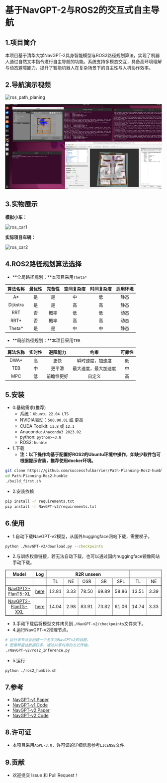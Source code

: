 # 基于NavGPT-2与ROS2的交互式自主导航
## 1.项目简介
本项目基于清华大学NavGPT-2具身智能模型与ROS2路径规划算法，实现了机器人通过自然文本指令进行自主导航的功能。系统支持多模态交互，具备高环境理解与动态避障能力，提升了智能机器人在复杂场景下的自主性与人机协作效率。

## 2.导航演示视频
![ros_path_planing](images/ros_path_planing.gif)

![Gazebo](images/Gazebo.png)

## 3.实物展示
**模拟小车：**

![ros_car1](images/ros_car.gif)

**实际项目车辆：**

![ros_car2](images/big_car.gif)

## 4.ROS2路径规划算法选择
- **全局路径规划：**本项目采用`Theta*`

| 算法名称	| 最优性    | 完备性      | 空间复杂度 | 时间复杂度 | 适用环境 |
|:---------:|:---------:|:---------:|:---------:|:---------:|:---------:|
| A*	      | 是	    |是         |中         |低         |静态        |
| Dijkstra	| 是      |是         |高         |高         |静态          |
| RRT	      | 否      |概率       |低         |低         |动态        |
| RRT*	    | 否      |概率       |高         |高         |动态          |
| Theta*	  | 是      |是         |中         |中         |静态        |

- **局部路径规划：**本项目采用`TEB`

| 算法名称	| 实时性    | 避障能力      | 约束    | 可靠性     |
|:---------:|:---------:|:---------:|:---------:|:---------:|
| DWA*	    | 高	    |更快         |瞬时速度，加速度    |低  |
| TEB	      | 中      |更平滑       |最大速度，最大加速度 |中  |
| MPC	      | 低      |前瞻性更好    |自定义             |高  |

## 5.安装
- 0.基础需求(推荐)
  - 系统：`Ubuntu 22.04 LTS`	
  - NVIDIA驱动：`500.00.01` 或 更高
  - CUDA Toolkit:	`11.8` 或 `12.1`
  - Anaconda: `Anaconda3 2023.02`
  - python: `python>=3.8`
  - ROS2: `hunble`
- 1.下载
  - **注：以下操作均基于配置好ROS2的Ubuntu环境中操作，如缺少软件包可根据提示安装，推荐使用docker环境。**
```bash
git clone https://github.com/successfulbarrier/Path-Planning-Ros2-humble.git
cd Path-Planning-Ros2-humble
./build_first.sh
```
- 2.安装依赖
```bash
pip install -r requirements.txt
pip install -r NavGPT-v2/requirements.txt
```

## 6.使用
- 1.自动下载NavGPT-v2模型，从国外huggingface网站下载，需要梯子。
```bash
python ./NavGPT-v2/download.py --checkpoints
```
- 2.与训练权重链接，若无法自动下载，也可以通过国内huggingface镜像网站手动下载。
<table border="1" width="100%">
    <tr align="center">
        <th>Model</th><th>Log</th><th colspan="5">R2R unseen</th><th colspan="5">R2R test</th>
    </tr>
    <tr align="center">
        <td></td><td></td><td>TL</td><td>NE</td><td>OSR</td><td>SR</td><td>SPL</td><td>TL</td><td>NE</td><td>OSR</td><td>SR</td><td>SPL</td>
    </tr>
    <tr align="center">
        <td><a href="https://huggingface.co/ZGZzz/NavGPT2-FlanT5-XL/tree/main">NavGPT2-FlanT5-XL</a></td><td><a href="assets/NavGPT2-FlanT5-XL.log">here</a></td><td>12.81</td><td>3.33</td><td>78.50</td><td>69.89</td><td>58.86</td><td>13.51</td><td>3.39</td><td>77.38</td><td>70.76</td><td>59.60</td>
    </tr>
    <tr align="center">
        <td><a href="https://huggingface.co/ZGZzz/NavGPT2-FlanT5-XXL/tree/main">NavGPT2-FlanT5-XXL</a></td><td><a href="assets/NavGPT2-FlanT5-XXL.log">here</a></td><td>14.04</td><td>2.98</td><td>83.91</td><td>73.82</td><td>61.06</td><td>14.74</td><td>3.33</td><td>80.30</td><td>71.84</td><td>60.28</td>
    </tr>
</table>

- 3.手动下载后将模型文件拷贝到`./NavGPT-v2/checkpoints`文件夹下。
- 4.运行NavGPT-v2推理节点。
```bash
# 运行该节点会创建一个名字为NavGPTv2的话题.
# 图像和雷达数据较多，通过共享内存的方式传输。
./NavGPT-v2/ros2_Inference.py
```
- 5.运行
```bash
python ./ros2_humble.sh
```

## 7.参考
- [NavGPT-v1 Paper](https://arxiv.org/abs/2305.16986)
- [NavGPT-v1 Code](https://github.com/GengzeZhou/NavGPT)
- [NavGPT-v2 Paper](https://arxiv.org/abs/2407.12366)
- [NavGPT-v2 Code](https://github.com/GengzeZhou/NavGPT-2)
## 8.许可证
- 本项目采用`AGPL-3.0`，许可证的详细信息参考`LICENSE`文件.

## 9.贡献
- 欢迎提交 Issue 和 Pull Request！
